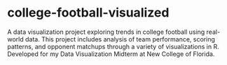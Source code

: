 # college-football-visualized
A data visualization project exploring trends in college football using real-world data. This project includes analysis of team performance, scoring patterns, and opponent matchups through a variety of visualizations in R. Developed for my Data Visualization Midterm at New College of Florida.
